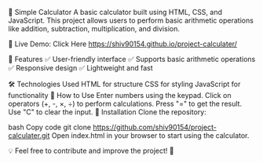 🧮 Simple Calculator
A basic calculator built using HTML, CSS, and JavaScript. This project allows users to perform basic arithmetic operations like addition, subtraction, multiplication, and division.

🔗 Live Demo: Click Here 
https://shiv90154.github.io/project-calculater/

🚀 Features
✅ User-friendly interface
✅ Supports basic arithmetic operations
✅ Responsive design
✅ Lightweight and fast

🛠️ Technologies Used
HTML for structure
CSS for styling
JavaScript for functionality
📌 How to Use
Enter numbers using the keypad.
Click on operators (+, -, ×, ÷) to perform calculations.
Press "=" to get the result.
Use "C" to clear the input.
📂 Installation
Clone the repository:

bash
Copy code
git clone https://github.com/shiv90154/project-calculater.git
Open index.html in your browser to start using the calculator.

💡 Feel free to contribute and improve the project! 🚀

